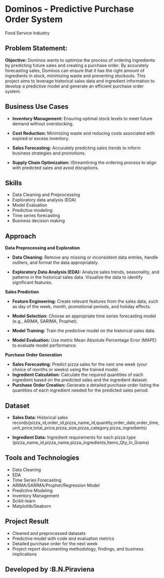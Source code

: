 
# Dominos - Predictive Purchase Order System

Food Service Industry


## Problem Statement:

**Objective:**
 Dominos wants to optimize the process of ordering ingredients by predicting future sales and creating a purchase order. By accurately forecasting sales, Dominos can ensure that it has the right amount of ingredients in stock, minimizing waste and preventing stockouts. This project aims to leverage historical sales data and ingredient information to develop a predictive model and generate an efficient purchase order system.






## Business Use Cases

- **Inventory Management:** Ensuring optimal stock levels to meet future demand without overstocking.

- **Cost Reduction:** Minimizing waste and reducing costs associated with expired or excess inventory.

- **Sales Forecasting:** Accurately predicting sales trends to inform business strategies and promotions.

- **Supply Chain Optimization:** IStreamlining the ordering process to align with predicted sales and avoid disruptions.

## Skills
- Data Cleaning and Preprocessing
- Exploratory data analysis (EDA)
- Model Evaluation
- Predictive modeling
- Time series forecasting
- Business decision making




## Approach

**Data Preprocessing and Exploration**

- **Data Cleaning:** Remove any missing or inconsistent data entries, handle outliers, and format the data appropriately.

- **Exploratory Data Analysis (EDA):** Analyze sales trends, seasonality, and patterns in the historical sales data. Visualize the data to identify significant features.

**Sales Prediction**

- **Feature Engineering:** Create relevant features from the sales data, such as day of the week, month, promotional periods, and holiday effects.

- **Model Selection:** Choose an appropriate time series forecasting model (e.g., ARIMA, SARIMA, Prophet).

- **Model Training:** Train the predictive model on the historical sales data.

- **Model Evaluation:** Use metric Mean Absolute Percentage Error (MAPE) to evaluate model performance.

**Purchase Order Generation**

- **Sales Forecasting:** Predict pizza sales for the next one week (your choice of months or weeks) using the trained model.
- **Ingredient Calculation:** Calculate the required quantities of each ingredient based on the predicted sales and the ingredient dataset.
- **Purchase Order Creation:** Generate a detailed purchase order listing the quantities of each ingredient needed for the predicted sales period.



## Dataset

- **Sales Data:** Historical sales records(pizza_id,order_id,pizza_name_id,quantity,order_date,order_time,
  unit_price,total_price,pizza_size,pizza_category,pizza_ingredients)

- **Ingredient Data:** Ingredient requirements for each pizza type (pizza_name_id,pizza_name,pizza_ingredients,Items_Qty_In_Grams)


## Tools and Technologies

- Data Cleaning
- EDA
- Time Series Forecasting
- ARIMA/SARIMA/Prophet/Regression Model
- Predictive Modeling
- Inventory Management
- Scikit-learn
- Matplotlib/Seaborn



## Project Result


- Cleaned and preprocessed datasets
- Predictive model with code and evaluation metrics
- Detailed purchase order for the next week
- Project report documenting methodology, findings, and business implications

## Developed by :B.N.Piraviena
